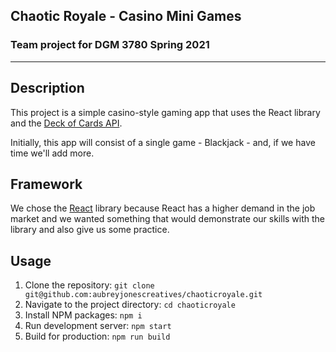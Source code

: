 ## Chaotic Royale - Casino Mini Games
### Team project for DGM 3780 Spring 2021
---

## Description

This project is a simple casino-style gaming app that uses the React library and the [Deck of Cards API](http://deckofcardsapi.com/).

Initially, this app will consist of a single game - Blackjack - and, if we have time we'll add more.

## Framework

We chose the [React](https://reactjs.org) library because React has a higher demand in the job market and we wanted something that would demonstrate our skills with the library and also give us some practice.

## Usage

1. Clone the repository:  `git clone git@github.com:aubreyjonescreatives/chaoticroyale.git`
2. Navigate to the project directory: `cd chaoticroyale`
3. Install NPM packages: `npm i`
4. Run development server: `npm start`
5. Build for production: `npm run build`

